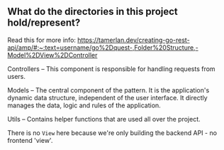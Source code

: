 ## What do the directories in this project hold/represent?

Read this for more info:
https://tamerlan.dev/creating-go-rest-api/amp/#:~:text=username/go%2Dquest-,Folder%20Structure,-Model%2DView%2DController

Controllers – This component is responsible for handling requests from users.

Models – The central component of the pattern. It is the application's dynamic data structure, independent of the user interface. It directly manages the data, logic and rules of the application.

Utils – Contains helper functions that are used all over the project.

There is no `View` here because we're only building the backend API - no frontend 'view'.
